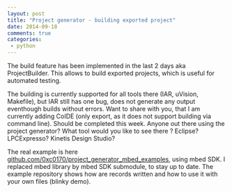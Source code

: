 ```yaml
---
layout: post
title: "Project generator - building exported project"
date: 2014-09-18
comments: true
categories:
 - python
---
```



The build feature has been implemented in the last 2 days aka ProjectBuilder. This allows to build exported projects, which is useful for automated testing.


The building is currently supported for all tools there (IAR, uVision, Makefile), but IAR still has one bug, does not generate any output eventhough builds without errors. Want to share with you, that I am currently adding CoIDE (only export, as it does not support building via command line). Should be completed this week. Anyone out there using the project generator? What tool would you like to see there ? Eclipse? LPCExpresso? Kinetis Design Studio?


The real example is here [github.com/0xc0170/project_generator_mbed_examples](https://github.com/0xc0170/project_generator_mbed_examples), using mbed SDK. I replaced mbed library by mbed SDK submodule, to stay up to date. The example repository shows how are records written and how to use it with your own files (blinky demo).
